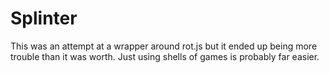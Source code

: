 # Splinter

This was an attempt at a wrapper around rot.js but it ended up being more trouble than it was worth. Just using shells of games is probably far easier.

